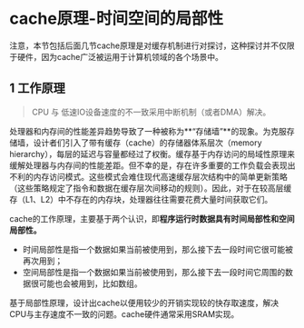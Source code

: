﻿# cache原理-时间空间的局部性

注意，本节包括后面几节cache原理是对缓存机制进行对探讨，这种探讨并不仅限于硬件，因为cache广泛被运用于计算机领域的各个场景中。

## 1 工作原理 ##

> CPU 与 低速IO设备速度的不一致采用中断机制（或者DMA）解决。

处理器和内存间的性能差异趋势导致了一种被称为**“存储墙”**的现象。为克服存储墙，设计者们引入了带有缓存（cache）的存储器体系层次（memory hierarchy），每层的延迟与容量都经过了权衡。缓存基于内存访问的局域性原理来缓解处理器与内存间的性能差距。但不幸的是，存在许多重要的工作负载会表现出不利的内存访问模式。这些模式会难住现代高速缓存层次结构中的简单更新策略（这些策略规定了指令和数据在缓存层次间移动的规则）。因此，对于在较高层缓存（L1、L2）中不存在的内存块，处理器往往需要花费大量时间获取它们。

cache的工作原理，主要基于两个认识，即**程序运行时数据具有时间局部性和空间局部性。**

* 时间局部性是指一个数据如果当前被使用到，那么接下去一段时间它很可能被再次用到；
* 空间局部性是指一个数据如果当前被使用到，那么接下去一段时间它周围的数据很可能也会被用到，比如数组。

基于局部性原理，设计出cache以便用较少的开销实现较的快存取速度，解决CPU与主存速度不一致的问题。cache硬件通常采用SRAM实现。

